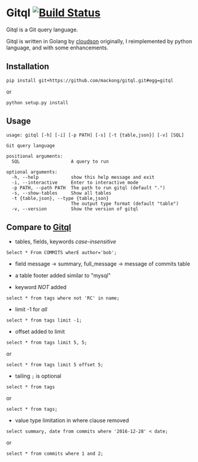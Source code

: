 Gitql [![Build Status](https://travis-ci.org/mackong/gitql.svg?branch=master)](https://travis-ci.org/mackong/gitql)
===============

Gitql is a Git query language. 

Gitql is written in Golang by [cloudson](https://github.com/cloudson/gitql) originally, 
I reimplemented by python language, and with some enhancements.

## Installation
```
pip install git+https://github.com/mackong/gitql.git#egg=gitql
```

or

```
python setup.py install
```

## Usage
```
usage: gitql [-h] [-i] [-p PATH] [-s] [-t {table,json}] [-v] [SQL]

Git query language

positional arguments:
  SQL                   A query to run

optional arguments:
  -h, --help            show this help message and exit
  -i, --interactive     Enter to interactive mode
  -p PATH, --path PATH  The path to run gitql (default ".")
  -s, --show-tables     Show all tables
  -t {table,json}, --type {table,json}
                        The output type format (default "table")
  -v, --version         Show the version of gitql
```

## Compare to [Gitql](https://github.com/cloudson/gitql)

* tables, fields, keywords *case-insensitive*
```
Select * From COMMITS wherE author='bob';
```

* field message -> summary, full_message -> message of commits table

* a table footer added similar to "mysql"

* keyword *NOT* added
```
select * from tags where not 'RC' in name;
```

* limit -1 for *all*
```
select * from tags limit -1;
```

* offset added to limit
```
select * from tags limit 5, 5;
```
or
```
select * from tags limit 5 offset 5;
```

* tailing `;` is optional
```
select * from tags
```
or
```
select * from tags;
```

* value type limitation in where clause removed
```
select summary, date from commits where '2016-12-28' < date;
```
or
```
select * from commits where 1 and 2;
```
